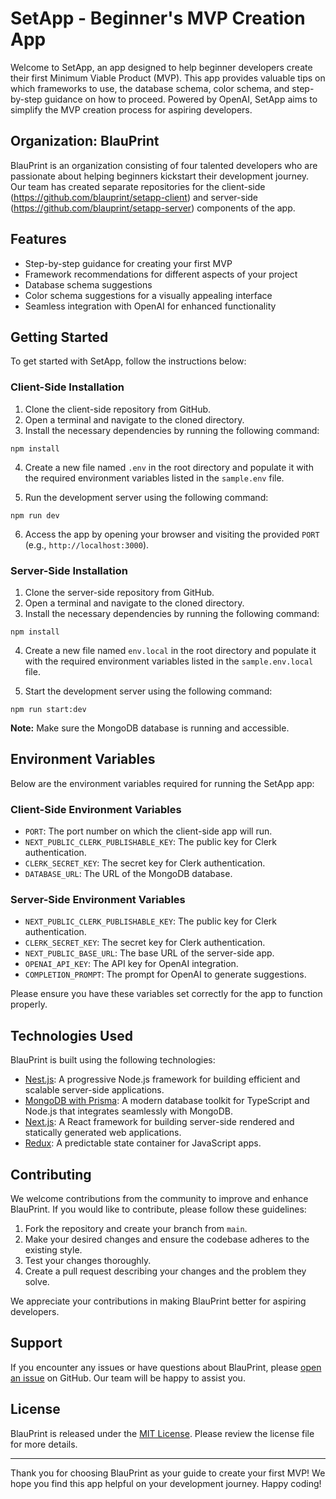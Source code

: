 # SetApp - Beginner's MVP Creation App

Welcome to SetApp, an app designed to help beginner developers create their first Minimum Viable Product (MVP). This app provides valuable tips on which frameworks to use, the database schema, color schema, and step-by-step guidance on how to proceed. Powered by OpenAI, SetApp aims to simplify the MVP creation process for aspiring developers.

## Organization: BlauPrint

BlauPrint is an organization consisting of four talented developers who are passionate about helping beginners kickstart their development journey. Our team has created separate repositories for the client-side (https://github.com/blauprint/setapp-client) and server-side (https://github.com/blauprint/setapp-server) components of the app.

## Features

- Step-by-step guidance for creating your first MVP
- Framework recommendations for different aspects of your project
- Database schema suggestions 
- Color schema suggestions for a visually appealing interface
- Seamless integration with OpenAI for enhanced functionality

## Getting Started

To get started with SetApp, follow the instructions below:

### Client-Side Installation

1. Clone the client-side repository from GitHub.
2. Open a terminal and navigate to the cloned directory.
3. Install the necessary dependencies by running the following command:

```shell
npm install
```

4. Create a new file named `.env` in the root directory and populate it with the required environment variables listed in the `sample.env` file.

5. Run the development server using the following command:

```shell
npm run dev
```

6. Access the app by opening your browser and visiting the provided `PORT` (e.g., `http://localhost:3000`).

### Server-Side Installation

1. Clone the server-side repository from GitHub.
2. Open a terminal and navigate to the cloned directory.
3. Install the necessary dependencies by running the following command:

```shell
npm install
```

4. Create a new file named `env.local` in the root directory and populate it with the required environment variables listed in the `sample.env.local` file.

5. Start the development server using the following command:

```shell
npm run start:dev
```

**Note:** Make sure the MongoDB database is running and accessible.

## Environment Variables

Below are the environment variables required for running the SetApp app:

### Client-Side Environment Variables

- `PORT`: The port number on which the client-side app will run.
- `NEXT_PUBLIC_CLERK_PUBLISHABLE_KEY`: The public key for Clerk authentication.
- `CLERK_SECRET_KEY`: The secret key for Clerk authentication.
- `DATABASE_URL`: The URL of the MongoDB database.

### Server-Side Environment Variables

- `NEXT_PUBLIC_CLERK_PUBLISHABLE_KEY`: The public key for Clerk authentication.
- `CLERK_SECRET_KEY`: The secret key for Clerk authentication.
- `NEXT_PUBLIC_BASE_URL`: The base URL of the server-side app.
- `OPENAI_API_KEY`: The API key for OpenAI integration.
- `COMPLETION_PROMPT`: The prompt for OpenAI to generate suggestions.

Please ensure you have these variables set correctly for the app to function properly.

## Technologies Used

BlauPrint is built using the following technologies:

- [Nest.js](https://nestjs.com/): A progressive Node.js framework for building efficient and scalable server-side applications.
- [MongoDB with Prisma](https://www.prisma.io/): A modern database toolkit for TypeScript and Node.js that integrates seamlessly with MongoDB.
- [Next.js](https://nextjs.org/): A React framework for building server-side rendered and statically generated web applications.
- [Redux](https://redux.js.org/): A predictable state container for JavaScript apps.

## Contributing

We welcome contributions from the community to improve and enhance BlauPrint. If you would like to contribute, please follow these guidelines:

1. Fork the repository and create your branch from `main`.
2. Make your desired changes and ensure the codebase adheres to the existing style.
3. Test your changes thoroughly.
4. Create a pull request describing your changes and the problem they solve.

We appreciate your contributions in making BlauPrint better for aspiring developers.

## Support

If you encounter any issues or have questions about BlauPrint, please [open an issue](https://github.com/BlauPrint/issues) on GitHub. Our team will be happy to assist you.

## License

BlauPrint is released under the [MIT License](LICENSE). Please review the license file for more details.

---

Thank you for choosing BlauPrint as your guide to create your first MVP! We hope you find this app helpful on your development journey. Happy coding!
